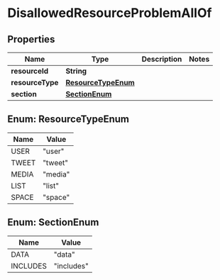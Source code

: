 

# DisallowedResourceProblemAllOf


## Properties

| Name | Type | Description | Notes |
|------------ | ------------- | ------------- | -------------|
|**resourceId** | **String** |  |  |
|**resourceType** | [**ResourceTypeEnum**](#ResourceTypeEnum) |  |  |
|**section** | [**SectionEnum**](#SectionEnum) |  |  |



## Enum: ResourceTypeEnum

| Name | Value |
|---- | -----|
| USER | &quot;user&quot; |
| TWEET | &quot;tweet&quot; |
| MEDIA | &quot;media&quot; |
| LIST | &quot;list&quot; |
| SPACE | &quot;space&quot; |



## Enum: SectionEnum

| Name | Value |
|---- | -----|
| DATA | &quot;data&quot; |
| INCLUDES | &quot;includes&quot; |



